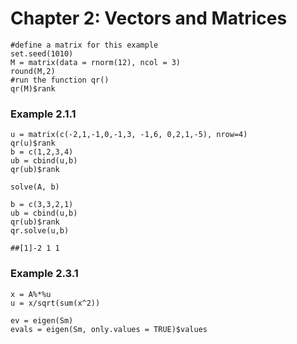 # Chapter 2: Vectors and Matrices

```{R}
#define a matrix for this example
set.seed(1010)
M = matrix(data = rnorm(12), ncol = 3)
round(M,2)
#run the function qr()
qr(M)$rank
```

### Example 2.1.1

```{R}
u = matrix(c(-2,1,-1,0,-1,3, -1,6, 0,2,1,-5), nrow=4)
qr(u)$rank
b = c(1,2,3,4)
ub = cbind(u,b)
qr(ub)$rank
```

```{R}
solve(A, b)
```

```{R}
b = c(3,3,2,1)
ub = cbind(u,b)
qr(ub)$rank
qr.solve(u,b)

##[1]-2 1 1
```

### Example 2.3.1

```{R}
x = A%*%u
u = x/sqrt(sum(x^2))
```

```{R}
ev = eigen(Sm)
evals = eigen(Sm, only.values = TRUE)$values
```
